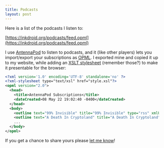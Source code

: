 ```yaml
---
title: Podcasts
layout: post
---
```


Here is a list of the podcasts I listen to:

[https://inkdroid.org/podcasts/feed.opml](https://inkdroid.org/podcasts/feed.opml)

I use [AntennaPod](https://antennapod.org/) to listen to podcasts, and it (like other players) lets you import/export your subscriptions as [OPML](https://en.wikipedia.org/wiki/OPML). I exported mine and copied it up to my website, while adding an [XSLT stylesheet](/podcasts/style.xsl) (remember those?) to make it presentable for the browser:

```xml
<?xml version='1.0' encoding='UTF-8' standalone='no' ?>
<?xml-stylesheet type="text/xsl" href="style.xsl"?>
<opml version="2.0">
  <head>
    <title>AntennaPod Subscriptions</title>
    <dateCreated>08 May 22 19:02:40 -0400</dateCreated>
  </head>
  <body>
    <outline text="99% Invisible" title="99% Invisible" type="rss" xmlUrl="https://feeds.simplecast.com/BqbsxVfO" htmlUrl="https://99percentinvisible.org" />
    <outline text="A Death In Cryptoland" title="A Death In Cryptoland" type="rss" xmlUrl="https://www.cbc.ca/podcasting/includes/adeathincryptoland.xml" htmlUrl="www.cbc.ca/podcasts" />
    ...
  </body>
</opml>
```

If you get a chance to share yours please [let me know](mailto:ehs@pobox.com)!
 




